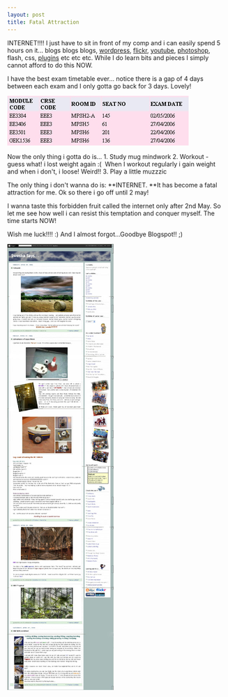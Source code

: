 ```yaml
---
layout: post
title: Fatal Attraction
---
```


INTERNET!!!! I just have to sit in front of my comp and i can easily spend 5 hours on it... blogs blogs blogs, [wordpress](http://wordpress.com/forums/), [flickr](http://flickr.com/explore/interesting/7days/), [youtube](http://youtube.com/), [photoshop](http://www.tutorialized.com/), flash, css, [plugins](http://codex.wordpress.org/Plugins) etc etc etc. While I do learn bits and pieces I simply cannot afford to do this NOW.

I have the best exam timetable ever... notice there is a gap of 4 days between each exam and I only gotta go back for 3 days. Lovely!

![](/img/exams.jpg)

Now the only thing i gotta do is... 1. Study mug mindwork 2. Workout -  guess what! i lost weight again :(  When I workout regularly i gain weight and when i don't, i loose! Weird!! 3. Play a little muzzzic

The only thing i don't wanna do is: **INTERNET. **It has become a fatal attraction for me. Ok so there i go off until 2 may!

I wanna taste this forbidden fruit called the internet only after 2nd May. So let me see how well i can resist this temptation and conquer myself. The time starts NOW!

Wish me luck!!!! :) And I almost forgot...Goodbye Blogspot!! ;)

![](/img/blogspot.jpg)

